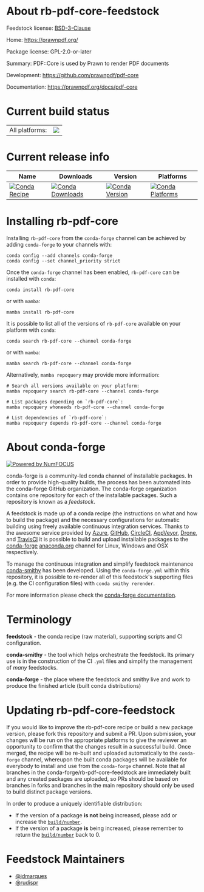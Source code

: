 About rb-pdf-core-feedstock
===========================

Feedstock license: [BSD-3-Clause](https://github.com/conda-forge/rb-pdf-core-feedstock/blob/main/LICENSE.txt)

Home: https://prawnpdf.org/

Package license: GPL-2.0-or-later

Summary: PDF::Core is used by Prawn to render PDF documents


Development: https://github.com/prawnpdf/pdf-core

Documentation: https://prawnpdf.org/docs/pdf-core

Current build status
====================


<table><tr><td>All platforms:</td>
    <td>
      <a href="https://dev.azure.com/conda-forge/feedstock-builds/_build/latest?definitionId=24870&branchName=main">
        <img src="https://dev.azure.com/conda-forge/feedstock-builds/_apis/build/status/rb-pdf-core-feedstock?branchName=main">
      </a>
    </td>
  </tr>
</table>

Current release info
====================

| Name | Downloads | Version | Platforms |
| --- | --- | --- | --- |
| [![Conda Recipe](https://img.shields.io/badge/recipe-rb--pdf--core-green.svg)](https://anaconda.org/conda-forge/rb-pdf-core) | [![Conda Downloads](https://img.shields.io/conda/dn/conda-forge/rb-pdf-core.svg)](https://anaconda.org/conda-forge/rb-pdf-core) | [![Conda Version](https://img.shields.io/conda/vn/conda-forge/rb-pdf-core.svg)](https://anaconda.org/conda-forge/rb-pdf-core) | [![Conda Platforms](https://img.shields.io/conda/pn/conda-forge/rb-pdf-core.svg)](https://anaconda.org/conda-forge/rb-pdf-core) |

Installing rb-pdf-core
======================

Installing `rb-pdf-core` from the `conda-forge` channel can be achieved by adding `conda-forge` to your channels with:

```
conda config --add channels conda-forge
conda config --set channel_priority strict
```

Once the `conda-forge` channel has been enabled, `rb-pdf-core` can be installed with `conda`:

```
conda install rb-pdf-core
```

or with `mamba`:

```
mamba install rb-pdf-core
```

It is possible to list all of the versions of `rb-pdf-core` available on your platform with `conda`:

```
conda search rb-pdf-core --channel conda-forge
```

or with `mamba`:

```
mamba search rb-pdf-core --channel conda-forge
```

Alternatively, `mamba repoquery` may provide more information:

```
# Search all versions available on your platform:
mamba repoquery search rb-pdf-core --channel conda-forge

# List packages depending on `rb-pdf-core`:
mamba repoquery whoneeds rb-pdf-core --channel conda-forge

# List dependencies of `rb-pdf-core`:
mamba repoquery depends rb-pdf-core --channel conda-forge
```


About conda-forge
=================

[![Powered by
NumFOCUS](https://img.shields.io/badge/powered%20by-NumFOCUS-orange.svg?style=flat&colorA=E1523D&colorB=007D8A)](https://numfocus.org)

conda-forge is a community-led conda channel of installable packages.
In order to provide high-quality builds, the process has been automated into the
conda-forge GitHub organization. The conda-forge organization contains one repository
for each of the installable packages. Such a repository is known as a *feedstock*.

A feedstock is made up of a conda recipe (the instructions on what and how to build
the package) and the necessary configurations for automatic building using freely
available continuous integration services. Thanks to the awesome service provided by
[Azure](https://azure.microsoft.com/en-us/services/devops/), [GitHub](https://github.com/),
[CircleCI](https://circleci.com/), [AppVeyor](https://www.appveyor.com/),
[Drone](https://cloud.drone.io/welcome), and [TravisCI](https://travis-ci.com/)
it is possible to build and upload installable packages to the
[conda-forge](https://anaconda.org/conda-forge) [anaconda.org](https://anaconda.org/)
channel for Linux, Windows and OSX respectively.

To manage the continuous integration and simplify feedstock maintenance
[conda-smithy](https://github.com/conda-forge/conda-smithy) has been developed.
Using the ``conda-forge.yml`` within this repository, it is possible to re-render all of
this feedstock's supporting files (e.g. the CI configuration files) with ``conda smithy rerender``.

For more information please check the [conda-forge documentation](https://conda-forge.org/docs/).

Terminology
===========

**feedstock** - the conda recipe (raw material), supporting scripts and CI configuration.

**conda-smithy** - the tool which helps orchestrate the feedstock.
                   Its primary use is in the construction of the CI ``.yml`` files
                   and simplify the management of *many* feedstocks.

**conda-forge** - the place where the feedstock and smithy live and work to
                  produce the finished article (built conda distributions)


Updating rb-pdf-core-feedstock
==============================

If you would like to improve the rb-pdf-core recipe or build a new
package version, please fork this repository and submit a PR. Upon submission,
your changes will be run on the appropriate platforms to give the reviewer an
opportunity to confirm that the changes result in a successful build. Once
merged, the recipe will be re-built and uploaded automatically to the
`conda-forge` channel, whereupon the built conda packages will be available for
everybody to install and use from the `conda-forge` channel.
Note that all branches in the conda-forge/rb-pdf-core-feedstock are
immediately built and any created packages are uploaded, so PRs should be based
on branches in forks and branches in the main repository should only be used to
build distinct package versions.

In order to produce a uniquely identifiable distribution:
 * If the version of a package **is not** being increased, please add or increase
   the [``build/number``](https://docs.conda.io/projects/conda-build/en/latest/resources/define-metadata.html#build-number-and-string).
 * If the version of a package **is** being increased, please remember to return
   the [``build/number``](https://docs.conda.io/projects/conda-build/en/latest/resources/define-metadata.html#build-number-and-string)
   back to 0.

Feedstock Maintainers
=====================

* [@jdmarques](https://github.com/jdmarques/)
* [@rudispr](https://github.com/rudispr/)

